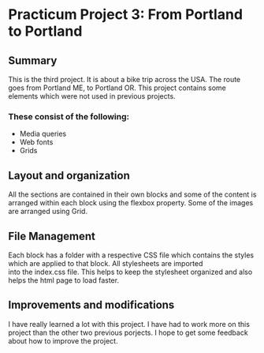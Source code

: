 # Practicum Project 3: From Portland to Portland
## Summary
This is the third project. It is about a bike trip across the USA. The route goes from Portland ME, to Portland OR.
This project contains some elements which were not used in previous projects.  
### These consist of the following:
* Media queries
* Web fonts
* Grids
 
## Layout and organization
All the sections are contained in their own blocks and some of the content is arranged within each block using the flexbox property.
Some of the images are arranged using Grid.

## File Management
Each block has a folder with a respective CSS file which contains the styles which are applied to that block. All stylesheets are imported  
into the index.css file. This helps to keep the stylesheet organized and also helps the html page to load faster.  

## Improvements and modifications
I have really learned a lot with this project. I have had to work more on this project than the other two previous porjects. I hope to get some feedback about how to improve the project.